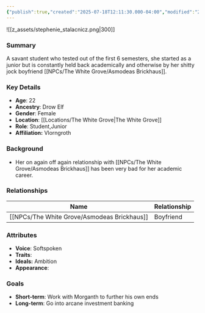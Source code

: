 ```yaml
---
{"publish":true,"created":"2025-07-18T12:11:30.000-04:00","modified":"2025-07-18T12:24:08.000-04:00","cssclasses":""}
---
```


![[z_assets/stephenie_stalacnicz.png|300]]
### Summary
A savant student who tested out of the first 6 semesters, she started as a junior but is constantly held back academically and otherwise by her shitty jock boyfriend [[NPCs/The White Grove/Asmodeas Brickhaus]].

### Key Details
- **Age**: 22
- **Ancestry**: Drow Elf
- **Gender**: Female
- **Location**: [[Locations/The White Grove\|The White Grove]]
- **Role**: Student,Junior
- **Affiliation:** Vlorngroth

### Background
- Her on again off again relationship with [[NPCs/The White Grove/Asmodeas Brickhaus]] has been very bad for her academic career.

### Relationships

| Name                   | Relationship |
| ---------------------- | ------------ |
| [[NPCs/The White Grove/Asmodeas Brickhaus]] | Boyfriend    |

### Attributes
- **Voice**: Softspoken
- **Traits**: 
- **Ideals:** Ambition
- **Appearance**:

### Goals
- **Short-term**:  Work with Morganth to further his own ends
- **Long-term**: Go into arcane investment banking



